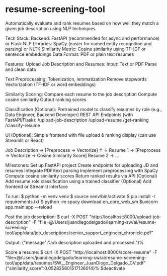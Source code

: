# resume-screening-tool

Automatically evaluate and rank resumes based on how well they match a given job description using NLP techniques

Tech Stack:
Backend: FastAPI (recommended for async and performance) or Flask
NLP Libraries: SpaCy (easier for named entity recognition and parsing) or NLTK
Similarity Metric: Cosine similarity using TF-IDF or sentence embeddings
Data Format: PDF or plain text resumes

Features:
Upload Job Description and Resumes:
Input: Text or PDF
Parse and clean data

Text Preprocessing:
Tokenization, lemmatization
Remove stopwords
Vectorization (TF-IDF or word embeddings)

Similarity Scoring:
Compare each resume to the job description
Compute cosine similarity
Output ranking scores

Classification (Optional):
Pretrained model to classify resumes by role (e.g., Data Engineer, Backend Developer)
REST API Endpoints (with FastAPI/Flask):
/upload-job-description
/upload-resume
/get-ranking
/classify-resume

UI (Optional):
Simple frontend with file upload & ranking display (can use Streamlit or React)

Job Description → [Preprocess → Vectorize]
↑
↓
Resume 1 → [Preprocess → Vectorize → Cosine Similarity Score]
Resume 2 → ...

Milestones:
Set up FastAPI project
Create endpoints for uploading JD and resumes
Integrate PDF/text parsing
Implement preprocessing with SpaCy
Compute cosine similarity scores
Return ranked results via API
(Optional) Add resume role classification using a trained classifier
(Optional) Add frontend or Streamlit interface

To run:
$ python -m venv venv
$ source venv/bin/activate
$ pip install -r requirements.txt
$ python -m spacy download en_core_web_sm
$uvicorn app.main:app --reload

Post the job description:
$ curl -X POST "http://localhost:8000/upload-job-description" -F "file=@/Users/juandiegodelgado/learning-sw/ai/resume-screening-tool/app/data/job_descriptions/senior_support_engineer_chronicle.pdf"

Output:
{"message":"Job description uploaded and processed."}%

Score a resume:
$ curl -X POST "http://localhost:8000/score-resume" -F "file=@/Users/juandiegodelgado/learning-sw/ai/resume-screening-tool/app/data/resumes/SW\_\_Engineer_JuanDiego_Delgado_CV.pdf"
{"similarity_score":0.052825601517136014}%
$deactivate
